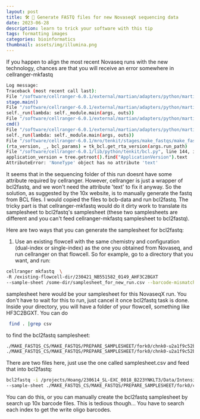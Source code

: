 ```yaml
---
layout: post
title: 🛠️ 📢 Generate FASTQ files for new NovaseqX sequencing data
date: 2023-06-28
description: learn to trick your software with this tip
tags: formatting images
categories: bioinformatics
thumbnail: assets/img/illumina.png
---
```


If you happen to align the most recent Novaseq runs with the new technology, chances are that you will receive an error somewhere in cellranger-mkfastq

```bash
Log message:
Traceback (most recent call last):
File "/software/cellranger-6.0.1/external/martian/adapters/python/martian_shell.py", line 659, in _main
stage.main()
File "/software/cellranger-6.0.1/external/martian/adapters/python/martian_shell.py", line 618, in main
self._run(lambda: self._module.main(args, outs))
File "/software/cellranger-6.0.1/external/martian/adapters/python/martian_shell.py", line 589, in _run
cmd()
File "/software/cellranger-6.0.1/external/martian/adapters/python/martian_shell.py", line 618, in <lambda>
self._run(lambda: self._module.main(args, outs))
File "/software/cellranger-6.0.1/mro/tenkit/stages/make_fastqs/make_fastqs_preflight/__init__.py", line 53, in main
(rta_version, _, bcl_params) = tk_bcl.get_rta_version(args.run_path)
File "/software/cellranger-6.0.1/lib/python/tenkit/bcl.py", line 144, in get_rta_version
application_version = tree.getroot().find("ApplicationVersion").text
AttributeError: 'NoneType' object has no attribute 'text'
```

It seems that in the sequencing folder of this run doesnt have some attribute required by cellranger.
However, cellranger is just a wrapper of bcl2fastq, and we won't need the attribute 'text' to fix it anyway. So the solution, as suggested by the 10x website, is to manually generate the fastq from BCL files. 
I would copied the files to bcb-data and run bcl2fastq. The tricky part is that cellranger-mkfastq would do it dirty work to translate its samplesheet to bcl2fastq's samplesheet (these two samplesheets are different and you can't feed cellranger-mkfastq samplesheet to bcl2fastq). 

Here are two ways that you can generate the samplesheet for bcl2fastq:

1. Use an existing flowcell with the same chemistry and configuration (dual-index or single-index) as the one you obtained from Novaseq, and run cellranger on that flowcell. So for example, go to a directory that you want, and run:

```bash
cellranger mkfastq  \
-R /existing-flowcell-dir/230421_NB551582_0149_AHF3C2BGXT 
--sample-sheet /some-dir/samplesheet_for_new_run.csv --barcode-mismatches=0
```

samplesheet here would be your samplesheet for this NovaseqX run. 
You don't have to wait for this to run, just cancel it once bcl2fastq task is done. Inside your directory, you will have a folder of your flowcell, something like HF3C2BGXT. You can do 
```bash
 find . |grep csv
```
to find the bcl2fastq samplesheet: 
```bash
./MAKE_FASTQS_CS/MAKE_FASTQS/PREPARE_SAMPLESHEET/fork0/chnk0-u2a1f9c52b1/files/samplesheet.csv
./MAKE_FASTQS_CS/MAKE_FASTQS/PREPARE_SAMPLESHEET/fork0/chnk0-u2a1f9c52b1/files/input_samplesheet.csv
```
There are two files here, just use the one called samplesheet.csv and feed that into bcl2fastq:
```bash
bcl2fastq -i /projects/Hoang/230614_SL-EXC_0018_B223YNKLT3/Data/Intensities/BaseCalls/ -o /projects/Hoang/230614_SL-EXC_0018_B223YNKLT3/out/ 
--sample-sheet ./MAKE_FASTQS_CS/MAKE_FASTQS/PREPARE_SAMPLESHEET/fork0/chnk0-u2a1f9c52b1/files/samplesheet.csv 
```

You can do this, or you can manually  create the bcl2fastq samplesheet by search up 10x barcode files. This is tedious though... You have to search each index to get the write oligo barcodes. 
